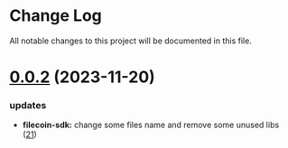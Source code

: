 
# Change Log

All notable changes to this project will be documented in this file.

# [0.0.2](https://github.com/xiaohuasheng0x1/blockchains) (2023-11-20)

### updates

- **filecoin-sdk:** change some files name and remove some unused libs ([21](https://github.com/xiaohuasheng0x1/blockchains/pull/21))

